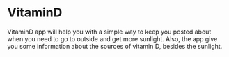 VitaminD
========

VitaminD app will help you with a simple way to keep you posted about when you need to go to outside and get more sunlight. Also, the app give you some information about the sources of vitamin D, besides the sunlight.
